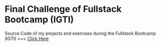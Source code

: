 # Final Challenge of Fullstack Bootcamp (IGTI)

Source Code of my projects and exercises during the Fullstack Bootcamp (IGTI) === [Click Here](https://github.com/KuryKat/bootcamp-fullstack-igti)
